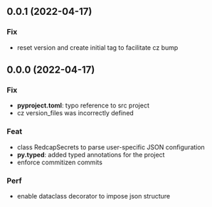 ## 0.0.1 (2022-04-17)

### Fix

- reset version and create initial tag to facilitate cz bump

## 0.0.0 (2022-04-17)

### Fix

- **pyproject.toml**: typo reference to src project
- cz version_files was incorrectly defined

### Feat

- class RedcapSecrets to parse user-specific JSON configuration
- **py.typed**: added typed annotations for the project
- enforce commitizen commits

### Perf

- enable dataclass decorator to impose json structure

